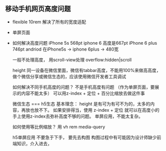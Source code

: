 ## 移动手机网页高度问题
- flexible 10rem 解决了所有的宽度适配
- 单屏页面 
- 如何解决高度问题 
  iPhone 5s 568pt
  iphone 6 高度是667pt
  iPhone 6 plus 746pt
  andriod 在iPhone5s -> iphone
  6plus -> 480宽

  一般不处理高度， 用scroll-view处理 overflow:hidden|scroll

  height 同一设备在微信里面，微信有tabbar高度，不能用100%来做高高度，
  做个微信分享或微信生态的，应该使用微信开发者工具调试
  
  如何解决不同手机高度的问题？
  不是手机高度有问题
  （作为单屏页面，要展示的内容不能太多）
  可以用z-index + 定位 + 百分比缩放去做这件事

  微信生态 === h5生态
  基本理念：
  height 是有可为有可不为的，太多的内容，再放也放不下。
  如果安排得当，使用 z-index + 定位 就可以在高度小的手上使用z-index去弥补高度不够的问题。
  单屏应用，不能太复杂。

  如何使用等比例缩放？ 用 vh rem media-query

  h5单屏应用 不要急于下手， 要先去构图
  构图过程中有可能因为设计师缺少前端知识，介入进去，

